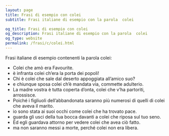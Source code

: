 ```yaml
---
layout: page
title: Frasi di esempio con colei 
subtitle: Frasi italiane di esempio con la parola  colei

og_title: Frasi di esempio con colei 
og_description: Frasi italiane di esempio con la parola  colei
og_type: website
permalink: /frasi/c/colei.html
---
```


Frasi italiane di esempio contenenti la parola colei:


- Colei che amò era Favourite.
- è infranta colei ch’era la porta dei popoli!
- Chi è colei che sale dal deserto appoggiata all’amico suo?
- e chiunque sposa colei ch’è mandata via, commette adulterio.
- La madre vostra è tutta coperta d’onta, colei che v’ha partoriti, arrossisce.
- Poiché i figliuoli dell’abbandonata saranno più numerosi di quelli di colei che aveva il marito.
- io sono stata ai suoi occhi come colei che ha trovato pace.
- guarda gli usci della tua bocca davanti a colei che riposa sul tuo seno.
- Ed egli guardava attorno per vedere colei che avea ciò fatto.
- ma non saranno messi a morte, perché colei non era libera.
